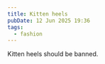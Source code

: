 ```yaml
---
title: Kitten heels
pubDate: 12 Jun 2025 19:36
tags: 
  - fashion
---
```


Kitten heels should be banned.
